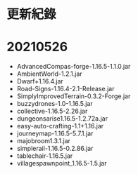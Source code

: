  # 更新紀錄
 # 20210526
 * AdvancedCompas-forge-1.16.5-1.1.0.jar
  * AmbientWorld-1.2.1.jar
  * Dwarf+1.16.4.jar
  * Road-Signs-1.16.4-2.1-Release.jar
  * SimplyImprovedTerrain-0.3.2-Forge.jar
  * buzzydrones-1.0-1.16.5.jar
  * collective-1.16.5-2.26.jar
  * dungeonsarise1.16.5-1.2.72a.jar
  * easy-auto-crafting-1.1+1.16.jar
  * journeymap-1.16.5-5.7.1.jar
  * majobroom1.3.1.jar
  * simplerail-1.16.5-0.2.86.jar
  * tablechair-1.16.5.jar
  * villagespawnpoint_1.16.5-1.5.jar
